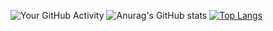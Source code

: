 ![Your GitHub Activity](https://github-readme-stats.vercel.app/api?username=MerVitz&show_icons=true)
![Anurag's GitHub stats](https://github-readme-stats.vercel.app/api?username=MerVitz&show_icons=true&theme=radical)
[![Top Langs](https://github-readme-stats.vercel.app/api/top-langs/?username=MerVitz&layout=pie)](https://github.com/anuraghazra/github-readme-stats)
